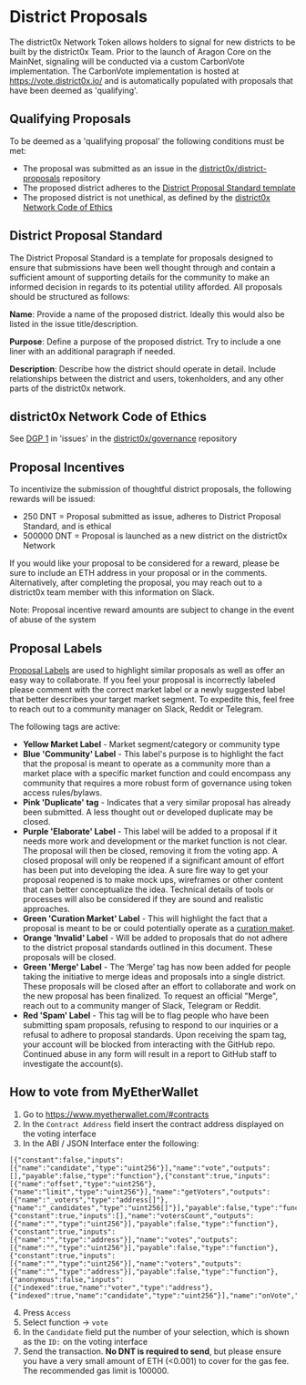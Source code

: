 # District Proposals
The district0x Network Token allows holders to signal for new districts to be built by the district0x Team. Prior to the launch of Aragon Core on the MainNet, signaling will be conducted via a custom CarbonVote implementation. The CarbonVote implementation is hosted at https://vote.district0x.io/ and is automatically populated with proposals that have been deemed as 'qualifying'.

## Qualifying Proposals
To be deemed as a 'qualifying proposal' the following conditions must be met:
* The proposal was submitted as an issue in the [district0x/district-proposals](https://github.com/district0x/district-proposals) repository
* The proposed district adheres to the [District Proposal Standard template](#district-proposal-standard)
* The proposed district is not unethical, as defined by the [district0x Network Code of Ethics](#district0x-network-code-of-ethics)

## District Proposal Standard
The District Proposal Standard is a template for proposals designed to ensure that submissions have been well thought through and contain a sufficient amount of supporting details for the community to make an informed decision in regards to its potential utility afforded. All proposals should be structured as follows:

**Name**: Provide a name of the proposed district. Ideally this would also be listed in the issue title/description.

**Purpose**: Define a purpose of the proposed district. Try to include a one liner with an additional paragraph if needed.

**Description**: Describe how the district should operate in detail. Include relationships between the district and users, tokenholders, and any other parts of the district0x network.

## district0x Network Code of Ethics
See [DGP 1](https://github.com/district0x/governance/issues/1) in 'issues' in the [district0x/governance](https://github.com/district0x/governance/) repository

## Proposal Incentives
To incentivize the submission of thoughtful district proposals, the following rewards will be issued:
* 250   DNT = Proposal submitted as issue, adheres to District Proposal Standard, and is ethical
* 500000 DNT = Proposal is launched as a new district on the district0x Network

If you would like your proposal to be considered for a reward, please be sure to include an ETH address in your proposal or in the comments. Alternatively, after completing the proposal, you may reach out to a district0x team member with this information on Slack.

Note: Proposal incentive reward amounts are subject to change in the event of abuse of the system

## Proposal Labels
[Proposal Labels](https://github.com/district0x/district-proposals/labels) are used to highlight similar proposals as well as offer an easy way to collaborate. If you feel your proposal is incorrectly labeled please comment with the correct market label or a newly suggested label that better describes your target market segment. To expedite this, feel free to reach out to a community manager on Slack, Reddit or Telegram.

The following tags are active:
* **Yellow Market Label** - Market segment/category or community type
* **Blue 'Community' Label** - This label's purpose is to highlight the fact that the proposal is meant to operate as a community more than a market place with a specific market function and could encompass any community that requires a more robust form of governance using token access rules/bylaws. 
* **Pink 'Duplicate' tag** - Indicates that a very similar proposal has already been submitted. A less thought out or developed duplicate may be closed.
* **Purple 'Elaborate' Label** - This label will be added to a proposal if it needs more work and development or the market function is not clear. The proposal will then be closed, removing it from the voting app. A closed proposal will only be reopened if a significant amount of effort has been put into developing the idea. A sure fire way to get your proposal reopened is to make mock ups, wireframes or other content that can better conceptualize the idea. Technical details of tools or processes will also be considered if they are sound and realistic approaches.
* **Green 'Curation Market' Label** - This will highlight the fact that a proposal is meant to be or could potentially operate as a [curation maket](https://medium.com/@simondlr/introducing-curation-markets-trade-popularity-of-memes-information-with-code-70bf6fed9881).
* **Orange 'Invalid' Label** - Will be added to proposals that do not adhere to the district proposal standards outlined in this document. These proposals will be closed.
* **Green 'Merge' Label** - The ‘Merge’ tag has now been added for people taking the initiative to merge ideas and proposals into a single district. These proposals will be closed after an effort to collaborate and work on the new proposal has been finalized. To request an official "Merge", reach out to a community manger of Slack, Telegram or Reddit.
* **Red 'Spam' Label** - This tag will be to flag people who have been submitting spam proposals, refusing to respond to our inquiries or a refusal to adhere to proposal standards. Upon receiving the spam tag, your account will be blocked from interacting with the GitHub repo. Continued abuse in any form will result in a report to GitHub staff to investigate the account(s).

## How to vote from MyEtherWallet
1. Go to https://www.myetherwallet.com/#contracts
2. In the `Contract Address` field insert the contract address displayed on the voting interface
3. In the ABI / JSON Interface enter the following:
```
[{"constant":false,"inputs":[{"name":"candidate","type":"uint256"}],"name":"vote","outputs":[],"payable":false,"type":"function"},{"constant":true,"inputs":[{"name":"offset","type":"uint256"},{"name":"limit","type":"uint256"}],"name":"getVoters","outputs":[{"name":"_voters","type":"address[]"},{"name":"_candidates","type":"uint256[]"}],"payable":false,"type":"function"},{"constant":true,"inputs":[],"name":"votersCount","outputs":[{"name":"","type":"uint256"}],"payable":false,"type":"function"},{"constant":true,"inputs":[{"name":"","type":"address"}],"name":"votes","outputs":[{"name":"","type":"uint256"}],"payable":false,"type":"function"},{"constant":true,"inputs":[{"name":"","type":"uint256"}],"name":"voters","outputs":[{"name":"","type":"address"}],"payable":false,"type":"function"},{"anonymous":false,"inputs":[{"indexed":true,"name":"voter","type":"address"},{"indexed":true,"name":"candidate","type":"uint256"}],"name":"onVote","type":"event"}]
```
4. Press `Access`
5. Select function -> `vote`
6. In the `Candidate` field put the number of your selection, which is shown as the `ID:` on the voting interface
7. Send the transaction. **No DNT is required to send**, but please ensure you have a very small amount of ETH (<0.001) to cover for the gas fee. The recommended gas limit is 100000.
